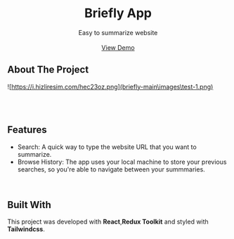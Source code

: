 

<a name="readme-top"></a>





<!-- PROJECT LOGO -->
<br />
<div align="center">

  <h1 align="center">Briefly App</h1>

  <p align="center">
    Easy to summarize website
    <br />
    <br />
    <a href="https://briefly-delta.vercel.app/" target="_blank">View Demo</a>
  </p>
</div>

<!-- ABOUT THE PROJECT -->

## <strong>About The Project</strong>




![https://i.hizliresim.com/hec23oz.png](briefly-main\images\test-1.png)





<br/>

<br />

<!-- GETTING STARTED -->



## <strong>Features</strong>

- Search: A quick way to type the website URL that you want to summarize.
- Browse History: The app uses your local machine to store your previous searches, so you're able to navigate between your summmaries.

<br/>

## <strong>Built With</strong>

This project was developed with <strong>React</strong>,<strong>Redux Toolkit</strong> and styled with <strong>Tailwindcss</strong>. 

<br/>
<!-- CONTACT -->

